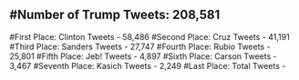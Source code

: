 #Number of Trump Tweets: 208,581
---
#First Place: Clinton Tweets - 58,486
#Second Place: Cruz Tweets - 41,191
#Third Place: Sanders Tweets - 27,747
#Fourth Place: Rubio Tweets - 25,801
#Fifth Place: Jeb! Tweets - 4,897
#Sixth Place: Carson Tweets - 3,467
#Seventh Place: Kasich Tweets - 2,249
#Last Place: Total Tweets -  

